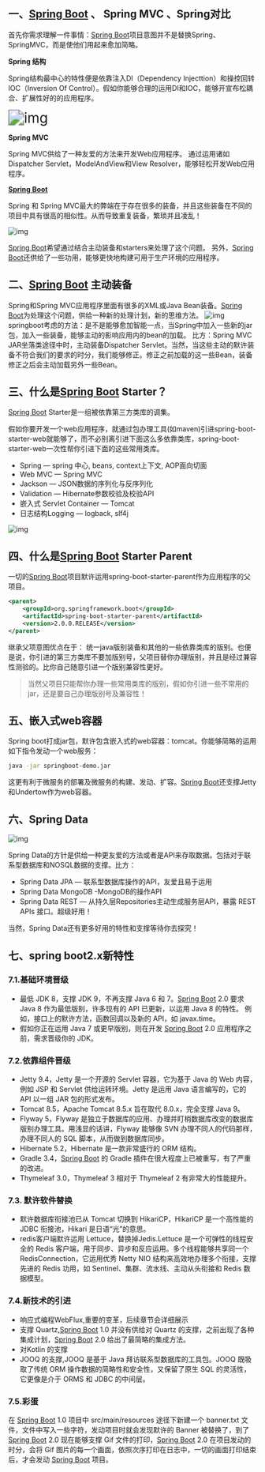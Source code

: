## 一、[Spring Boot](https://www.weiye.link/category/rear/sringboot/) 、 Spring MVC 、Spring对比

首先你需求理解一件事情：[Spring Boot](https://www.weiye.link/category/rear/sringboot/)项目意图并不是替换Spring、SpringMVC，而是使他们用起来愈加简略。

**Spring 结构**

Spring结构最中心的特性便是依靠注入DI（Dependency Injecttion）和操控回转IOC（Inversion Of Control）。假如你能够合理的运用DI和IOC，能够开宣布松耦合、扩展性好的的应用程序。

<img src="https://img.kancloud.cn/c9/e7/c9e705add7da2caec95188ef6495352b_343x343.png" alt="img" style="zoom:200%;" />

**Spring MVC**

Spring MVC供给了一种友爱的方法来开发Web应用程序。 通过运用诸如Dispatcher Servlet，ModelAndView和View Resolver，能够轻松开发Web应用程序。

**[Spring Boot](https://www.weiye.link/category/rear/sringboot/)**

Spring 和 Spring MVC最大的弊端在于存在很多的装备，并且这些装备在不同的项目中具有很高的相似性。从而导致重复装备，繁琐并且凌乱！

<img src="https://img.kancloud.cn/d7/c1/d7c1c5ad4ff55fdd89aa119c470ae7c2_635x232.png" alt="img"  />

[Spring Boot](https://www.weiye.link/category/rear/sringboot/)希望通过结合主动装备和starters来处理了这个问题。 另外，[Spring Boot](https://www.weiye.link/category/rear/sringboot/)还供给了一些功用，能够更快地构建可用于生产环境的应用程序。

## 二、[Spring Boot](https://www.weiye.link/category/rear/sringboot/) 主动装备

Spring和Spring MVC应用程序里面有很多的XML或Java Bean装备。[Spring Boot](https://www.weiye.link/category/rear/sringboot/)为处理这个问题，供给一种新的处理计划，新的思维方法。
<img src="https://img.kancloud.cn/e0/f3/e0f386d1c8916f4926946d42bf151337_956x578.png" alt="img"  />
springboot考虑的方法：是不是能够愈加智能一点，当Spring中加入一些新的jar包，加入一些装备，能够主动的影响应用内的bean的加载。 比方：Spring MVC JAR坐落类途径中时，主动装备Dispatcher Servlet。当然，当这些主动的默许装备不符合我们的要求的时分，我们能够修正。修正之前加载的这一些Bean，装备修正之后会主动加载另外一些Bean。

## 三、什么是[Spring Boot](https://www.weiye.link/category/rear/sringboot/) Starter？

[Spring Boot](https://www.weiye.link/category/rear/sringboot/) Starter是一组被依靠第三方类库的调集。

假如你要开发一个web应用程序，就通过包办理工具(如maven)引进spring-boot-starter-web就能够了，而不必别离引进下面这么多依靠类库，spring-boot-starter-web一次性帮你引进下面的这些常用类库。

- Spring — spring 中心, beans, context上下文, AOP面向切面
- Web MVC — Spring MVC
- Jackson — JSON数据的序列化与反序列化
- Validation — Hibernate参数校验及校验API
- 嵌入式 Servlet Container — Tomcat
- 日志结构Logging — logback, slf4j

<img src="https://img.kancloud.cn/17/c6/17c6abe1c379cb541484b6844e6b4093_603x545.png" alt="img"  />

## 四、什么是[Spring Boot](https://www.weiye.link/category/rear/sringboot/) Starter Parent

一切的[Spring Boot](https://www.weiye.link/category/rear/sringboot/)项目默许运用spring-boot-starter-parent作为应用程序的父项目。

```xml
<parent>
	<groupId>org.springframework.boot</groupId>
    <artifactId>spring-boot-starter-parent</artifactId>
    <version>2.0.0.RELEASE</version>
</parent> 
```

继承父项意图优点在于： 统一java版别装备和其他的一些依靠类库的版别。也便是说，你引进的第三方类库不要加版别号，父项目替你办理版别，并且是经过兼容性测验的。比你自己随意引进一个版别兼容性更好。

> 当然父项目只能帮你办理一些常用类库的版别，假如你引进一些不常用的jar，还是要自己办理版别号及兼容性！

## 五、嵌入式web容器

Spring boot打成jar包，默许包含嵌入式的web容器：tomcat。你能够简略的运用如下指令发动一个web服务：

```bash
java -jar springboot-demo.jar
```

这更有利于微服务的部署及微服务的构建、发动、扩容。[Spring Boot](https://www.weiye.link/category/rear/sringboot/)还支撑Jetty和Undertow作为web容器。

## 六、Spring Data

![img](https://img.kancloud.cn/71/5b/715bd18bdaf7ca530da4857c8da14881_591x305.png)

Spring Data的方针是供给一种更友爱的方法或者是API来存取数据。包括对于联系型数据库和NOSQL数据的支撑。比方：

- Spring Data JPA — 联系型数据库操作的API，友爱且易于运用
- Spring Data MongoDB -MongoDB的操作API
- Spring Data REST — 从持久层Repositories主动生成服务层API，暴露 REST APIs 接口。超级好用！

当然，Spring Data还有更多好用的特性和支撑等待你去探究！

## 七、spring boot2.x新特性

### 7.1.基础环境晋级

- 最低 JDK 8，支撑 JDK 9，不再支撑 Java 6 和 7。[Spring Boot](https://www.weiye.link/category/rear/sringboot/) 2.0 要求 Java 8 作为最低版别，许多现有的 API 已更新，以运用 Java 8 的特性。
  例如，接口上的默许方法，函数回调以及新的 API，如 javax.time。
- 假如你正在运用 Java 7 或更早版别，则在开发 [Spring Boot](https://www.weiye.link/category/rear/sringboot/) 2.0 应用程序之前，需求晋级你的 JDK。

### 7.2.依靠组件晋级

- Jetty 9.4，Jetty 是一个开源的 Servlet 容器，它为基于 Java 的 Web 内容，例如 JSP 和 Servlet 供给运转环境。Jetty 是运用 Java 语言编写的，它的 API 以一组 JAR 包的形式发布。
- Tomcat 8.5，Apache Tomcat 8.5.x 旨在取代 8.0.x，完全支撑 Java 9。
- Flyway 5，Flyway 是独立于数据库的应用、办理并盯梢数据库改变的数据库版别办理工具。用浅显的话讲，Flyway 能够像 SVN 办理不同人的代码那样，办理不同人的 SQL 脚本，从而做到数据库同步。
- Hibernate 5.2，Hibernate 是一款非常盛行的 ORM 结构。
- Gradle 3.4，[Spring Boot](https://www.weiye.link/category/rear/sringboot/) 的 Gradle 插件在很大程度上已被重写，有了严重的改进。
- Thymeleaf 3.0，Thymeleaf 3 相对于 Thymeleaf 2 有非常大的性能提升。

### 7.3. 默许软件替换

- 默许数据库衔接池已从 Tomcat 切换到 HikariCP，HikariCP 是一个高性能的 JDBC 衔接池，Hikari 是日语“光”的意思。
- redis客户端默许运用 Lettuce，替换掉Jedis.Lettuce 是一个可弹性的线程安全的 Redis 客户端，用于同步、异步和反应运用。多个线程能够共享同一个 RedisConnection，它运用优秀 Netty NIO 结构来高效地办理多个衔接，支撑先进的 Redis 功用，如 Sentinel、集群、流水线、主动从头衔接和 Redis 数据模型。

### 7.4.新技术的引进

- 响应式编程WebFlux,重要的变革，后续章节会详细展示
- 支撑 Quartz,[Spring Boot](https://www.weiye.link/category/rear/sringboot/) 1.0 并没有供给对 Quartz 的支撑，之前出现了各种集成计划，[Spring Boot](https://www.weiye.link/category/rear/sringboot/) 2.0 给出了最简略的集成方法。
- 对Kotlin 的支撑
- JOOQ 的支撑,JOOQ 是基于 Java 拜访联系型数据库的工具包。JOOQ 既吸取了传统 ORM 操作数据的简略性和安全性，又保留了原生 SQL 的灵活性，它更像是介于 ORMS 和 JDBC 的中间层。

### 7.5.彩蛋

在 [Spring Boot](https://www.weiye.link/category/rear/sringboot/) 1.0 项目中 src/main/resources 途径下新建一个 banner.txt 文件，文件中写入一些字符，发动项目时就会发现默许的 Banner 被替换了，到了 [Spring Boot](https://www.weiye.link/category/rear/sringboot/) 2.0 现在能够支撑 Gif 文件的打印，[Spring Boot](https://www.weiye.link/category/rear/sringboot/) 2.0 在项目发动的时分，会将 Gif 图片的每一个画面，依照次序打印在日志中，一切的画面打印结束后，才会发动 [Spring Boot](https://www.weiye.link/category/rear/sringboot/) 项目。